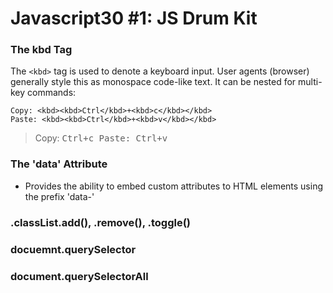 # Javascript30 #1: JS Drum Kit

### The kbd Tag
The `<kbd>` tag is used to denote a keyboard input. User agents (browser) generally style this as monospace code-like text.
It can be nested for multi-key commands:
```
Copy: <kbd><kbd>Ctrl</kbd>+<kbd>c</kbd></kbd>
Paste: <kbd><kbd>Ctrl</kbd>+<kbd>v</kbd></kbd>
```
> Copy: <kbd><kbd>Ctrl</kbd>+<kbd>c</kbd>
Paste: <kbd><kbd>Ctrl</kbd>+<kbd>v</kbd>

### The 'data' Attribute
- Provides the ability to embed custom attributes to HTML elements using the prefix 'data-'

### .classList.add(), .remove(), .toggle()

### docuemnt.querySelector

### document.querySelectorAll
